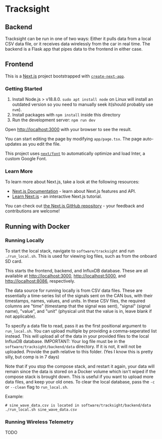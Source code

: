 # Tracksight

## Backend
<!-- 
This is outdated, we've moved to Docker now. -Gus
The backend is brought up by running the pipenv shell after it is installed. Then enter /software/tracksight/backend/app and run python/telemetry.py 
-->

Tracksight can be run in one of two ways: Either it pulls data from a local CSV data file, or it receives data wirelessly from the car in real time. 
The backend is a Flask app that pipes data to the frontend in either case.

## Frontend

This is a [Next.js](https://nextjs.org/) project bootstrapped with [`create-next-app`](https://github.com/vercel/next.js/tree/canary/packages/create-next-app).

### Getting Started

1. Install Node.js > v18.8.0. `sudo apt install node` on Linux will install an outdated version so you need to manually seek it(should probably use `nvm`).
2. Install packages with `npm install` inside this directory
3. Run the development server: `npm run dev`

Open [http://localhost:3000](http://localhost:3000) with your browser to see the result.

You can start editing the page by modifying `app/page.tsx`. The page auto-updates as you edit the file.

This project uses [`next/font`](https://nextjs.org/docs/basic-features/font-optimization) to automatically optimize and load Inter, a custom Google Font.

### Learn More

To learn more about Next.js, take a look at the following resources:

- [Next.js Documentation](https://nextjs.org/docs) - learn about Next.js features and API.
- [Learn Next.js](https://nextjs.org/learn) - an interactive Next.js tutorial.

You can check out [the Next.js GitHub repository](https://github.com/vercel/next.js/) - your feedback and contributions are welcome!

<!-- 
I think this is outdated but I didn't want to delete. -Gus

### Deploy on Vercel

The easiest way to deploy your Next.js app is to use the [Vercel Platform](https://vercel.com/new?utm_medium=default-template&filter=next.js&utm_source=create-next-app&utm_campaign=create-next-app-readme) from the creators of Next.js.

Check out our [Next.js deployment documentation](https://nextjs.org/docs/deployment) for more details. -->

## Running with Docker

### Running Locally

To start the local stack, navigate to `software/tracksight` and run `./run_local.sh`. This is used for viewing log files, such as from the onboard SD card.

This starts the frontend, backend, and InfluxDB database. These are all available at [http://localhost:3000](http://localhost:3000), [http://localhost:5000](http://localhost:5000), and [http://localhost:8086](http://localhost:8086), respectively.

The data source for running locally is from CSV data files. These are essentially a time-series list of the signals sent on the CAN bus, with 
their timestamps, names, values, and units. In these CSV files, the required columns are "time" (timestamp that the signal was sent), "signal" (signal name), "value", and "unit" (physical unit that the value is in, leave blank if not applicable).

To specify a data file to read, pass it as the first positional argument to `run_local.sh`. You can upload multiple by providing a comma-seperated list instead. This will upload all of the data in your provided files to the local InfluxDB database. IMPORTANT: Your log file must be in the `software/tracksight/backend/data` directory. If it is not, it will not be uploaded. Provide the path relative to this folder. (Yes I know this is pretty silly, but comp is in 7 days)

Note that if you stop the compose stack, and restart it again, your data will remain since the data is stored on a Docker volume which isn't wiped if the compose stack is brought down. This is useful if you want to upload more data files, and keep your old ones. To clear the local database, pass the `-c` or `--clean` flag to `run_local.sh`.

Example:

```
# sine_wave_data.csv is located in software/tracksight/backend/data
./run_local.sh sine_wave_data.csv
```

### Running Wireless Telemetry

TODO